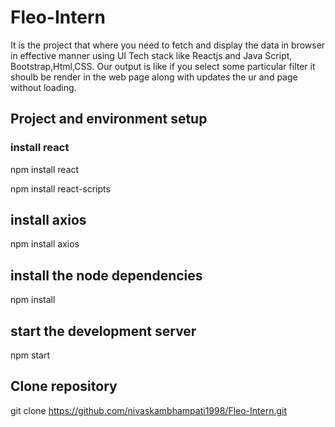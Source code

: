 # Fleo-Intern

It is the project that where you need to fetch and display the data in browser in effective manner using UI Tech stack like Reactjs and Java Script, Bootstrap,Html,CSS. Our output is like if you select some particular filter it shoulb be render in the web page along with updates the ur and page without loading.

## Project and environment setup

### install react
npm install react 

npm install react-scripts

## install axios
npm install axios

## install the node dependencies
npm install


## start the development server
npm start


## Clone repository
git clone https://github.com/nivaskambhampati1998/Fleo-Intern.git

